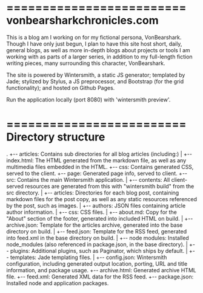=========================
vonbearsharkchronicles.com
=========================

This is a blog am I working on for my fictional persona, VonBearshark. Though I have only just begun, I plan to have this site host short, daily, general blogs, as well as more in-depth blogs about projects or tools I am working with as parts of a larger series, in addition to my full-length fiction writing pieces, many surrounding this character, VonBearshark.

The site is powered by Wintersmith, a static JS generator; templated by Jade; stylized by Stylus, a JS preprocessor, and Bootstrap (for the grid functionality); and hosted on Github Pages.

Run the application locally (port 8080) with 'wintersmith preview'.

=========================
Directory structure
=========================
.
+-- articles: Contains sub directories for all blog articles (including:)
|	+-- index.html: The HTML generated from the markdown file, as well as any multimedia files embedded in the HTML.
+-- css: Contains generated CSS, served to the client.
+-- page: Generated page info, served to client.
+-- src: Contains the main Wintersmith application.
|	+-- contents: All client-served resources are generated from this with "wintersmith build" from the src directory.
|		+-- articles: Directories for each blog post, containing markdown files for the post copy, as well as any static resources referenced by the post, such as images.
|		+-- authors: JSON files containing article author information.
|		+-- css: CSS files.
|		+-- about.md: Copy for the "About" section of the footer, generated into included HTML on build.
|		+-- archive.json: Template for the articles archive, generated into the base directory on build.
|		+-- feed.json: Template for the RSS feed, generated into feed.xml in the base directory on build.
|	+-- node modules: Installed node_modules (also referenced in package.json, in the base directory).
|	+-- plugins: Additional plugins, such as Paginator, which ships by default.
|	+-- templates: Jade templating files.
|	+-- config.json: Wintersmith configuration, including generated output location, porting, URL and title information, and package usage.
+-- archive.html: Generated archive HTML file.
+-- feed.xml: Generated XML data for the RSS feed.
+-- package.json: Installed node and application packages.
